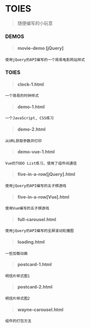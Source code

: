 # TOIES

> 随便编写的小玩意


### DEMOS

> #### movie-demo [jQuery]

	使用jQuery的API编写的一个简易电影网站样式

### TOIES

> #### clock-1.html

	一个简易的时钟样式

> #### demo-1.html

	一个JavaScript, CSS练习

> #### demo-2.html

	从URL获取参数并打印

> #### demo-vue-1.html

	Vue的TODO List练习，使用了组件间通信

> #### five-in-a-row[jQuery].html

	使用jQuery的API编写的五子棋游戏

> #### five-in-a-row[Vue].html

	使用Vue编写的五子棋游戏

> #### full-carousel.html

	使用jQuery的API编写的全屏滚动轮播图

> #### loading.html

	一些加载动画

> #### postcard-1.html

	明信片样式图1

> #### postcard-2.html

	明信片样式图2

> #### wayne-carousel.html

	组件的打包方法

